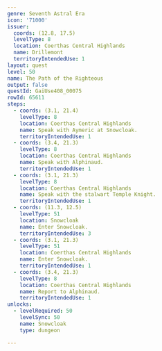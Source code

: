 ```yaml
---
genre: Seventh Astral Era
icon: '71000'
issuer:
  coords: (12.8, 17.5)
  levelType: 8
  location: Coerthas Central Highlands
  name: Drillemont
  territoryIntendedUse: 1
layout: quest
level: 50
name: The Path of the Righteous
output: false
questId: GaiUse408_00075
rowId: 65611
steps:
  - coords: (3.1, 21.4)
    levelType: 8
    location: Coerthas Central Highlands
    name: Speak with Aymeric at Snowcloak.
    territoryIntendedUse: 1
  - coords: (3.4, 21.3)
    levelType: 8
    location: Coerthas Central Highlands
    name: Speak with Alphinaud.
    territoryIntendedUse: 1
  - coords: (3.1, 21.3)
    levelType: 8
    location: Coerthas Central Highlands
    name: Speak with the stalwart Temple Knight.
    territoryIntendedUse: 1
  - coords: (11.3, 12.5)
    levelType: 51
    location: Snowcloak
    name: Enter Snowcloak.
    territoryIntendedUse: 3
  - coords: (3.1, 21.3)
    levelType: 51
    location: Coerthas Central Highlands
    name: Enter Snowcloak.
    territoryIntendedUse: 1
  - coords: (3.4, 21.3)
    levelType: 8
    location: Coerthas Central Highlands
    name: Report to Alphinaud.
    territoryIntendedUse: 1
unlocks:
  - levelRequired: 50
    levelSync: 50
    name: Snowcloak
    type: dungeon

---
```

